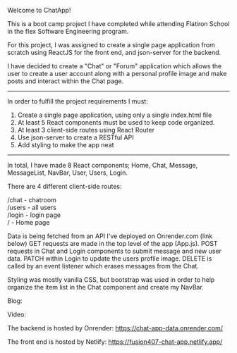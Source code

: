 Welcome to ChatApp!

This is a boot camp project I have completed while attending Flatiron School in the flex Software Engineering program.

For this project, I was assigned to create a single page application from scratch using ReactJS for the front end, and json-server for the backend.

I have decided to create a "Chat" or "Forum" application which allows the user to create a user account along with a personal profile image and make posts and interact within the Chat page.


---------------------

In order to fulfill the project requirements I must:

1) Create a single page application, using only a single index.html file
2) At least 5 React components must be used to keep code organized.
3) At least 3 client-side routes using React Router
4) Use json-server to create a RESTful API
5) Add styling to make the app neat 

---------------------


In total, I have made 8 React components; Home, Chat, Message, MessageList, NavBar, User, Users, Login.

There are 4 different client-side routes: 

/chat  -  chatroom  
/users  -  all users  
/login  -  login page  
/  -  Home page

Data is being fetched from an API I've deployed on Onrender.com (link below) 
GET requests are made in the top level of the app (App.js).
POST requests in Chat and Login components to submit message and new user data. PATCH within Login to update the users profile image.
DELETE is called by an event listener which erases messages from the Chat.

Styling was mostly vanilla CSS, but bootstrap was used in order to help organize the item list in the Chat component and create my NavBar.

Blog:

Video: 

The backend is hosted by Onrender: https://chat-app-data.onrender.com/

The front end is hosted by Netlify: https://fusion407-chat-app.netlify.app/